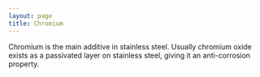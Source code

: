 ```yaml
---
layout: page
title: Chromium
---
```


Chromium is the main additive in stainless steel. Usually chromium oxide exists as a passivated layer on stainless steel, giving it an anti-corrosion property.
